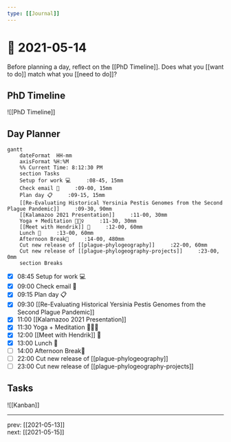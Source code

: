 ```yaml
---
type: [[Journal]]
---
```


# 📆 2021-05-14

Before planning a day, reflect on the [[PhD Timeline]]. Does what you [[want to do]] match what you [[need to do]]?

## PhD Timeline

![[PhD Timeline]]

## Day Planner
```mermaid
gantt
    dateFormat  HH-mm
    axisFormat %H:%M
    %% Current Time: 8:12:30 PM
    section Tasks
    Setup for work 💻     :08-45, 15mm
    Check email 📧     :09-00, 15mm
    Plan day 📋     :09-15, 15mm
    [[Re-Evaluating Historical Yersinia Pestis Genomes from the Second Plague Pandemic]]     :09-30, 90mm
    [[Kalamazoo 2021 Presentation]]     :11-00, 30mm
    Yoga + Meditation 🧘🏻‍♀️     :11-30, 30mm
    [[Meet with Hendrik]] 👤     :12-00, 60mm
    Lunch 🍙     :13-00, 60mm
    Afternoon Break🍩     :14-00, 480mm
    Cut new release of [[plague-phylogeography]]     :22-00, 60mm
    Cut new release of [[plague-phylogeography-projects]]     :23-00, 0mm
    section Breaks

```

- [x] 08:45 Setup for work 💻
- [x] 09:00 Check email 📧
- [x] 09:15 Plan day 📋
- [x] 09:30 [[Re-Evaluating Historical Yersinia Pestis Genomes from the Second Plague Pandemic]]
- [x] 11:00 [[Kalamazoo 2021 Presentation]]
- [x] 11:30 Yoga + Meditation 🧘🏻‍♀️
- [x] 12:00 [[Meet with Hendrik]] 👤
- [x] 13:00 Lunch 🍙
- [ ] 14:00 Afternoon Break🍩
- [ ] 22:00 Cut new release of [[plague-phylogeography]]
- [ ] 23:00 Cut new release of [[plague-phylogeography-projects]]

## Tasks

![[Kanban]]

---

prev: [[2021-05-13]]  
next: [[2021-05-15]]  